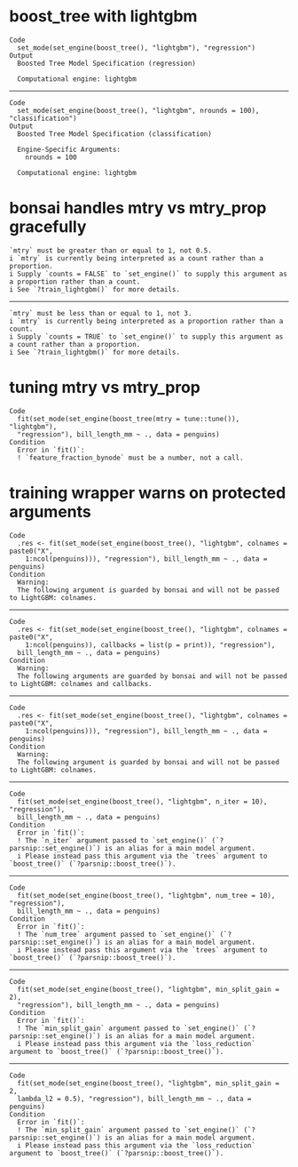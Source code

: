 # boost_tree with lightgbm

    Code
      set_mode(set_engine(boost_tree(), "lightgbm"), "regression")
    Output
      Boosted Tree Model Specification (regression)
      
      Computational engine: lightgbm 
      

---

    Code
      set_mode(set_engine(boost_tree(), "lightgbm", nrounds = 100), "classification")
    Output
      Boosted Tree Model Specification (classification)
      
      Engine-Specific Arguments:
        nrounds = 100
      
      Computational engine: lightgbm 
      

# bonsai handles mtry vs mtry_prop gracefully

    `mtry` must be greater than or equal to 1, not 0.5.
    i `mtry` is currently being interpreted as a count rather than a proportion.
    i Supply `counts = FALSE` to `set_engine()` to supply this argument as a proportion rather than a count.
    i See `?train_lightgbm()` for more details.

---

    `mtry` must be less than or equal to 1, not 3.
    i `mtry` is currently being interpreted as a proportion rather than a count.
    i Supply `counts = TRUE` to `set_engine()` to supply this argument as a count rather than a proportion.
    i See `?train_lightgbm()` for more details.

# tuning mtry vs mtry_prop

    Code
      fit(set_mode(set_engine(boost_tree(mtry = tune::tune()), "lightgbm"),
      "regression"), bill_length_mm ~ ., data = penguins)
    Condition
      Error in `fit()`:
      ! `feature_fraction_bynode` must be a number, not a call.

# training wrapper warns on protected arguments

    Code
      .res <- fit(set_mode(set_engine(boost_tree(), "lightgbm", colnames = paste0("X",
        1:ncol(penguins))), "regression"), bill_length_mm ~ ., data = penguins)
    Condition
      Warning:
      The following argument is guarded by bonsai and will not be passed to LightGBM: colnames.

---

    Code
      .res <- fit(set_mode(set_engine(boost_tree(), "lightgbm", colnames = paste0("X",
        1:ncol(penguins)), callbacks = list(p = print)), "regression"),
      bill_length_mm ~ ., data = penguins)
    Condition
      Warning:
      The following arguments are guarded by bonsai and will not be passed to LightGBM: colnames and callbacks.

---

    Code
      .res <- fit(set_mode(set_engine(boost_tree(), "lightgbm", colnames = paste0("X",
        1:ncol(penguins))), "regression"), bill_length_mm ~ ., data = penguins)
    Condition
      Warning:
      The following argument is guarded by bonsai and will not be passed to LightGBM: colnames.

---

    Code
      fit(set_mode(set_engine(boost_tree(), "lightgbm", n_iter = 10), "regression"),
      bill_length_mm ~ ., data = penguins)
    Condition
      Error in `fit()`:
      ! The `n_iter` argument passed to `set_engine()` (`?parsnip::set_engine()`) is an alias for a main model argument.
      i Please instead pass this argument via the `trees` argument to `boost_tree()` (`?parsnip::boost_tree()`).

---

    Code
      fit(set_mode(set_engine(boost_tree(), "lightgbm", num_tree = 10), "regression"),
      bill_length_mm ~ ., data = penguins)
    Condition
      Error in `fit()`:
      ! The `num_tree` argument passed to `set_engine()` (`?parsnip::set_engine()`) is an alias for a main model argument.
      i Please instead pass this argument via the `trees` argument to `boost_tree()` (`?parsnip::boost_tree()`).

---

    Code
      fit(set_mode(set_engine(boost_tree(), "lightgbm", min_split_gain = 2),
      "regression"), bill_length_mm ~ ., data = penguins)
    Condition
      Error in `fit()`:
      ! The `min_split_gain` argument passed to `set_engine()` (`?parsnip::set_engine()`) is an alias for a main model argument.
      i Please instead pass this argument via the `loss_reduction` argument to `boost_tree()` (`?parsnip::boost_tree()`).

---

    Code
      fit(set_mode(set_engine(boost_tree(), "lightgbm", min_split_gain = 2,
      lambda_l2 = 0.5), "regression"), bill_length_mm ~ ., data = penguins)
    Condition
      Error in `fit()`:
      ! The `min_split_gain` argument passed to `set_engine()` (`?parsnip::set_engine()`) is an alias for a main model argument.
      i Please instead pass this argument via the `loss_reduction` argument to `boost_tree()` (`?parsnip::boost_tree()`).

